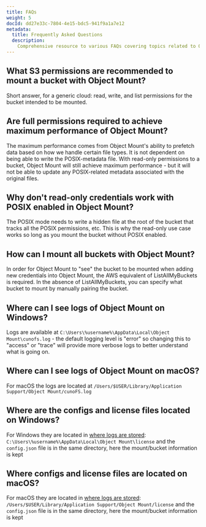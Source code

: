 ```yaml
---
title: FAQs
weight: 5
docId: dd27e33c-7804-4e15-bdc5-941f9a1a7e12
metadata:
  title: Frequently Asked Questions
  description:
    Comprehensive resource to various FAQs covering topics related to Object Mount.
---
```

## What S3 permissions are recommended to mount a bucket with Object Mount?
Short answer, for a generic cloud: read, write, and list permissions for the bucket intended to be mounted.

## Are full permissions required to achieve maximum performance of Object Mount?
The maximum performance comes from Object Mount's ability to prefetch data based on how we handle certain file types. It is not dependent on being able to write the POSIX-metadata file. With read-only permissions to a bucket, Object Mount will still achieve maximum performance - but it will not be able to update any POSIX-related metadata associated with the original files.

## Why don't read-only credentials work with POSIX enabled in Object Mount?
The POSIX mode needs to write a hidden file at the root of the bucket that tracks all the POSIX permissions, etc. This is why the read-only use case works so long as you mount the bucket without POSIX enabled.

## How can I mount all buckets with Object Mount?
In order for Object Mount to "see" the bucket to be mounted when adding new credentials into Object Mount, the AWS equivalent of ListAllMyBuckets is required. In the absence of ListAllMyBuckets, you can specify what bucket to mount by manually pairing the bucket.

## Where can I see logs of Object Mount on Windows?
Logs are available at `C:\Users\%username%\AppData\Local\Object Mount\cunofs.log` - the default logging level is "error" so changing this to "access" or "trace" will provide more verbose logs to better understand what is going on.

## Where can I see logs of Object Mount on macOS?
For macOS the logs are located at `/Users/$USER/Library/Application Support/Object Mount/cunoFS.log`

## Where are the configs and license files located on Windows?
For Windows they are located in [where logs are stored](#where-can-i-see-logs-of-object-mount-on-windows): `C:\Users\%username%\AppData\Local\Object Mount\license` and the `config.json` file is in the same directory, here the mount/bucket information is kept

## Where configs and license files are located on macOS?
For macOS they are located in [where logs are stored](#where-can-i-see-logs-of-object-mount-on-mac-os): `/Users/$USER/Library/Application Support/Object Mount/license` and the `config.json` file is in the same directory, here the mount/bucket information is kept

